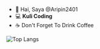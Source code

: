- 👋 Hai, Saya @Aripin2401
- :computer: <b>Kuli Coding</b>
- :coffee: Don't Forget To Drink Coffee

![Top Langs](https://github-readme-stats.vercel.app/api/top-langs/?username=ujang2401&layout=compact&theme=dark)
